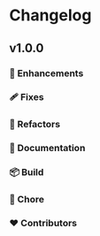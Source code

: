 # Changelog



## v1.0.0


### 🚀 Enhancements


### 🩹 Fixes


### 💅 Refactors


### 📖 Documentation


### 📦 Build



### 🏡 Chore



### ❤️ Contributors




